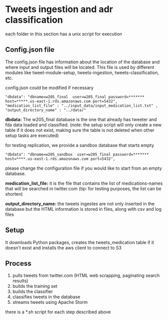 # Tweets ingestion and adr classification

each folder in this section has a unix script for execution

## Config.json file 

The config.json file has information about the location of the database and where input and output files will be located.
This file is used by different modules like tweet-module-setup, tweets-ingestion, tweets-classification, etc.


config.json could be modified if necessary 
```
"dbdata": "dbname=w205_final  user=w205_final password=******* host=*****.us-east-1.rds.amazonaws.com port=5432",
"medication_list_file" : "../input_data/input_medication_list.txt" ,
"output_directory_name" : "../data/"
```

**dbdata:** The w205_final database is the one that already has tweeter and fda data loaded and classified.
(note: the setup script will only create a new table if it does not exist, making sure the table is not deleted when other setup tasks are executed) 

for testing replication, we provide a sandbox database that starts empty
```
"dbdata": "dbname=w205_sandbox  user=w205_final password=******* host=****.us-east-1.rds.amazonaws.com port=5432",
```
please change the configuration file if you would like to start from an empty database.

**medication_list_file:** it is the file that contains the list of medications-names that will be searched in twitter.com 
(tip: for testing purposes, the list can be shorten)

**output_directory_name:** the tweets ingestes are not only inserted in the database but the HTML information is stored in files, along with csv and log files

## Setup

It downloads Python packages, creates the tweets_medication table if it doesn't exist and installs the aws client to connect to S3 

## Process
1. pulls tweets from twitter.com (HTML web scrapping, paginating search results)
2. builds the training set
3. builds the classifier
4. classifies tweets in the database
5. streams tweets using Apache Storm 

there is a *.sh script for each step described above 


